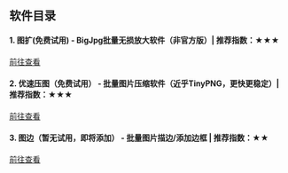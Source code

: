 
## 软件目录

#### 1. 图扩(免费试用) - BigJpg批量无损放大软件（非官方版）| 推荐指数：★★★
[前往查看](https://jasonmin.github.io/newsky/out/large)

#### 2. 优速压图（免费试用） - 批量图片压缩软件（近乎TinyPNG，更快更稳定）| 推荐指数：★★★
[前往查看](https://jasonmin.github.io/newsky/out/lopress)

#### 3. 图边（暂无试用，即将添加） - 批量图片描边/添加边框 | 推荐指数：★★
[前往查看](https://jasonmin.github.io/newsky/out/qsk)